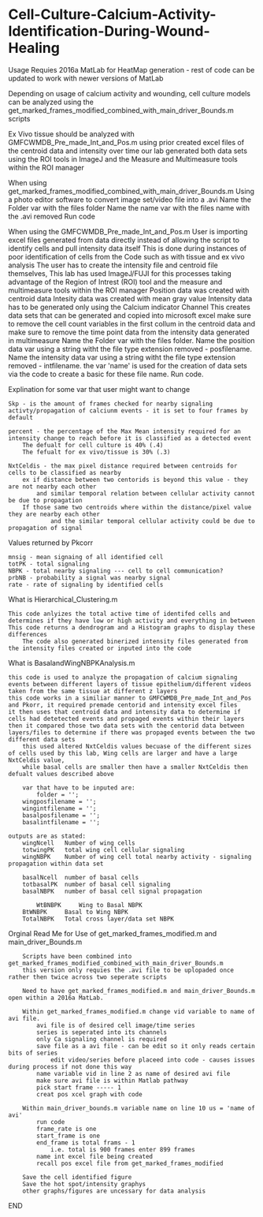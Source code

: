 # Cell-Culture-Calcium-Activity-Identification-During-Wound-Healing

Usage Requies 2016a MatLab for HeatMap generation - rest of code can be updated to work with newer versions of MatLab

Depending on usage of calcium activity and wounding, cell culture models can be analyzed using the get_marked_frames_modified_combined_with_main_driver_Bounds.m scripts

Ex Vivo tissue should be analyzed with GMFCWMDB_Pre_made_Int_and_Pos.m using prior created excel files of the centroid data and intensity over time
	our lab generated both data sets using the ROI tools in ImageJ and the Measure and Multimeasure tools within the ROI manager

When using get_marked_frames_modified_combined_with_main_driver_Bounds.m
		Using a photo editor software to convert image set/video file into a .avi
	 	Name the Folder var with the files folder
	  	Name the name var with the files name with the .avi removed 
	   	Run code

When using the GMFCWMDB_Pre_made_Int_and_Pos.m
	User is importing excel files generated from data directly instead of allowing the script to identify cells and pull intensity data itself
 	This is done during instances of poor identification of cells from the Code such as with tissue and ex vivo analysis
  	The user has to create the intensity file and centroid file themselves, 
	   		This lab has used ImageJ/FUJI for this processes taking advantage of the Region of Intrest (ROI) tool 
	     		and the measure and multimeasure tools within the ROI manager
	       		Position data was created with centroid data
		 	Intesity data was created with mean gray value
	   			Intensity data has to be generated only using the Calcium indicator Channel
	       		This creates data sets that can be generated and copied into microsoft excel
		 		make sure to remove the cell count variables in the first collum in the centroid data
	    			and make sure to remove the time point data from the intensity data generated in multimeasure
       Name the Folder var with the files folder.
       Name the position data var using a string witht the file type extension removed - posfilename.
       Name the intensity data var using a string witht the file type extension removed - intfilename.
       the var 'name' is used for the creation of data sets via the code to create a basic for these file name.
       Run code.

Explination for some var that user might want to change

	Skp - is the amount of frames checked for nearby signaling activty/propagation of calciunm events - it is set to four frames by default
	
	percent - the percentage of the Max Mean intensity required for an intensity change to reach before it is classified as a detected event
		The defualt for cell culture is 40% (.4)
	 	The fefualt for ex vivo/tissue is 30% (.3)
	
	NxtCeldis - the max pixel distance required between centroids for cells to be classified as nearby
		ex if distance between two centorids is beyond this value - they are not nearby each other 
	 		and similar temporal relation between cellular activity cannot be due to propagation
	   	If those same two centroids where within the distance/pixel value they are nearby each other
	    		and the similar temporal cellular activity could be due to propagation of signal

Values returned by Pkcorr

 	mnsig - mean signaing of all identified cell
	totPK - total signaling
	NBPK - total nearby signaling --- cell to cell communication?
	prbNB - probability a signal was nearby signal
	rate - rate of signaling by identified cells

 What is Hierarchical_Clustering.m

  	This code anlyizes the total active time of identifed cells and determines if they have low or high activity and everything in between
   	This code returns a dendrogram and a Histogram graphs to display these differences
    	The code also generated binerized intensity files generated from the intensity files created or inputed into the code

What is BasalandWingNBPKAnalysis.m

	this code is used to analyze the propagation of calcium signaling events between different layers of tissue epithelium/different videos taken from the same tissue at different z layers
 	this code works in a similiar manner to GMFCWMDB_Pre_made_Int_and_Pos and Pkorr, it required premade centorid and intensity excel files
  	it then uses that centroid data and intensity data to determine if cells had detetected events and propaged events within their layers
   	then it compared those two data sets with the centorid data between layers/files to determine if there was propaged events between the two different data sets
    	this used altered NxtCeldis values becuase of the different sizes of cells used by this lab, Wing cells are larger and have a large NxtCeldis value, 
     	while basal cells are smaller then have a smaller NxtCeldis then defualt values described above

      	var that have to be inputed are:	
      		folder = '';
		wingposfilename = '';
 		wingintfilename = '';
  		basalposfilename = '';
		basalintfilename = '';
 	
  	outputs are as stated:
   		wingNcell	Number of wing cells
		totwingPK	total wing cell cellular signaling
		wingNBPK	Number of wing cell total nearby activity - signaling propagation within data set

		basalNcell	number of basal cells
  		totbasalPK	number of basal cell signaling
   		basalNBPK	number of basal cell signal propagation 

       		WtBNBPK		Wing to Basal NBPK
	 	BtWNBPK		Basal to Wing NBPK
   		TotalNBPK	Total cross layer/data set NBPK
    		



Orginal Read Me for Use of get_marked_frames_modified.m and main_driver_Bounds.m

		Scripts have been combined into get_marked_frames_modified_combined_with_main_driver_Bounds.m 
		this version only requies the .avi file to be uplopaded once rather then twice across two seperate scripts
		
		Need to have get_marked_frames_modified.m and main_driver_Bounds.m open within a 2016a MatLab.
		
		Within get_marked_frames_modified.m change vid variable to name of avi file.
			avi file is of desired cell image/time series
			series is seperated into its channels
			only Ca signaling channel is required
			save file as a avi file - can be edit so it only reads certain bits of series
				edit video/series before placeed into code - causes issues during process if not done this way
			name variable vid in line 2 as name of desired avi file
			make sure avi file is within Matlab pathway
			pick start frame ----- 1
			creat pos xcel graph with code
			
		Within main_driver_bounds.m variable name on line 10 us = 'name of avi'
			run code
			frame_rate is one
			start_frame is one
			end_frame is total frams - 1
				i.e. total is 900 frames enter 899 frames
			name int excel file being created
			recall pos excel file from get_marked_frames_modified
		
		Save the cell identified figure 
		Save the hot spot/intensity graphys
		other graphs/figures are uncessary for data analysis

END
